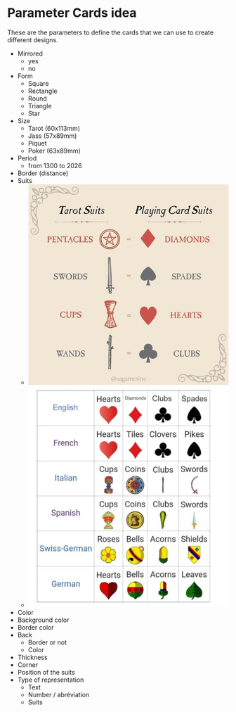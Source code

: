 # Parameter Cards idea

These are the parameters to define the cards that we can use to create different designs.

- Mirrored
  - yes
  - no
- Form
  - Square
  - Rectangle
  - Round
  - Triangle
  - Star
- Size
  - Tarot (60x113mm)
  - Jass (57x89mm)
  - Piquet
  - Poker (63x89mm)
- Period
  - from 1300 to 2026
- Border (distance)
- Suits
  - ![alt text](parameter-cards-1.jpg)
  - ![alt text](parameter-cards-2.jpg)
- Color
- Background color
- Border color
- Back
  - Border or not
  - Color
- Thickness
- Corner
- Position of the suits
- Type of representation
  - Text
  - Number / abréviation
  - Suits